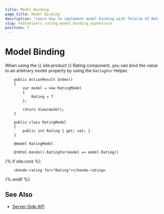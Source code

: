 ```yaml
---
title: Model Binding
page_title: Model Binding
description: "Learn how to implement model binding with Telerik UI Rating component for {{ site.framework }}."
slug: htmlhelpers_rating_model_binding_aspnetcore
position: 7
---
```


# Model Binding

When using the {{ site.product }} Rating component, you can bind the value to an arbitrary model property by using the `RatingFor` Helper.

```Controller
    public ActionResult Index()
    {
        var model = new RatingModel 
        {
            Rating = 7
        };

        return View(model);
    }
```
```Model
    public class RatingModel
    {
        public int Rating { get; set; }
    }
```
```HtmlHelper
    @model RatingModel

    @(Html.Kendo().RatingFor(model => model.Rating))
```
{% if site.core %}
```TagHelper
    <kendo-rating for="Rating"></kendo-rating>
```
{% endif %}


## See Also

* [Server-Side API](/api/rating)
